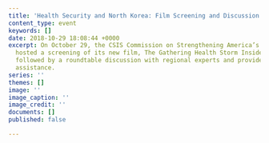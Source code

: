 ```yaml
---
title: 'Health Security and North Korea: Film Screening and Discussion'
content_type: event
keywords: []
date: 2018-10-29 18:08:44 +0000
excerpt: On October 29, the CSIS Commission on Strengthening America’s Health Security
  hosted a screening of its new film, The Gathering Health Storm Inside North Korea,
  followed by a roundtable discussion with regional experts and providers of humanitarian
  assistance.
series: ''
themes: []
image: ''
image_caption: ''
image_credit: ''
documents: []
published: false

---
```

